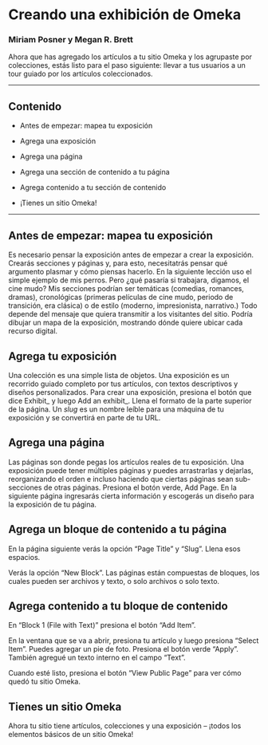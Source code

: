 


# Creando una exhibición de Omeka

### Miriam Posner y Megan R. Brett

Ahora que has agregado los artículos a tu sitio Omeka y los agrupaste por colecciones, estás listo para el paso siguiente: llevar a tus usuarios a un tour guiado por los artículos coleccionados.
_______

## Contenido


* Antes de empezar: mapea tu exposición

* Agrega una exposición

* Agrega una página

* Agrega una sección de contenido a tu página

* Agrega contenido a tu sección de contenido

* ¡Tienes un sitio Omeka!
____________


## Antes de empezar: mapea tu exposición
Es necesario pensar la exposición antes de empezar a crear la exposición. Crearás secciones y páginas y, para esto, necesitatrás pensar qué argumento plasmar y cómo piensas hacerlo. En la siguiente lección uso el simple ejemplo de mis perros. Pero ¿qué pasaría si trabajara, digamos, el cine mudo? Mis secciones podrían ser temáticas (comedias, romances, dramas), cronológicas (primeras películas de cine mudo, periodo de transición, era clásica) o de estilo (moderno, impresionista, narrativo.) Todo depende del mensaje que quiera transmitir a los visitantes del sitio. Podría dibujar un mapa de la exposición, mostrando dónde quiere ubicar cada recurso digital.

## Agrega tu exposición

Una colección es una simple lista de objetos. Una exposición es un recorrido guiado completo por tus artículos, con textos descriptivos y diseños personalizados. Para crear una exposición, presiona el botón que dice Exhibit_ y luego Add an exhibit_. Llena el formato de la parte superior de la página. Un _slug_ es un nombre leíble para una máquina de tu exposición y se convertirá en parte de tu URL.

## Agrega una página

Las páginas son donde pegas los artículos reales de tu exposición. Una exposición puede tener múltiples páginas y puedes arrastrarlas y dejarlas, reorganizando el orden  e incluso haciendo que ciertas páginas sean sub-secciones de otras páginas.
Presiona el botón verde, Add Page. En la siguiente página ingresarás cierta información y escogerás un diseño para la exposición de tu página.

## Agrega un bloque de contenido a tu página
En la página siguiente verás la opción “Page Title” y “Slug”. Llena esos espacios.

Verás la opción “New Block”. Las páginas están compuestas de bloques, los cuales pueden ser archivos y texto, o solo archivos o solo texto.

## Agrega contenido a tu bloque de contenido

En “Block 1 (File with Text)” presiona el botón “Add Item”.

En la ventana que se va a abrir, presiona tu artículo y luego presiona “Select Item”. Puedes agregar un pie de foto. Presiona el botón verde “Apply”. También agregué un texto interno en el campo “Text”.

Cuando esté listo, presiona el botón “View Public Page” para ver cómo quedó tu sitio Omeka.

## Tienes un sitio Omeka
Ahora tu sitio tiene artículos, colecciones y una exposición – ¡todos los elementos básicos de un sitio Omeka!
